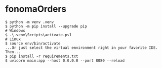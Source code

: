 # fonomaOrders

    $ python -m venv .venv
    $ python -m pip install --upgrade pip
    # Windows
    $ .\.venv\Scripts\activate.ps1
    # Linux 
    $ source env/bin/activate
    ...Or just select the virtual environment right in your favorite IDE. Then...
    $ pip install -r requirements.txt
    $ uvicorn main:app --host 0.0.0.0 --port 8080 --reload